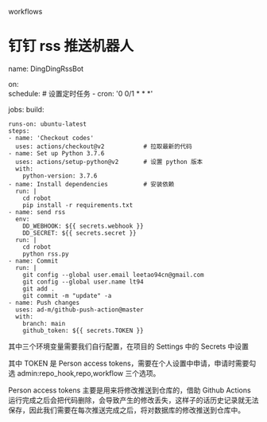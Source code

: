workflows
# 钉钉 rss 推送机器人
name: DingDingRssBot

on:               
  schedule:                              # 设置定时任务
    - cron: '0 0/1 * * *'
    
jobs:
  build:

    runs-on: ubuntu-latest
    steps:
    - name: 'Checkout codes'
      uses: actions/checkout@v2           # 拉取最新的代码
    - name: Set up Python 3.7.6
      uses: actions/setup-python@v2       # 设置 python 版本
      with:
        python-version: 3.7.6
    - name: Install dependencies          # 安装依赖
      run: |
        cd robot
        pip install -r requirements.txt
    - name: send rss                      
      env:
        DD_WEBHOOK: ${{ secrets.webhook }}
        DD_SECRET: ${{ secrets.secret }}
      run: |
        cd robot
        python rss.py
    - name: Commit
      run: |
        git config --global user.email leetao94cn@gmail.com
        git config --global user.name lt94
        git add .
        git commit -m "update" -a
    - name: Push changes
      uses: ad-m/github-push-action@master 
      with:
        branch: main
        github_token: ${{ secrets.TOKEN }}
其中三个环境变量需要我们自行配置，在项目的 Settings 中的 Secrets 中设置


其中 TOKEN 是 Person access tokens，需要在个人设置中申请，申请时需要勾选 admin:repo_hook,repo,workflow 三个选项。


Person access tokens 主要是用来将修改推送到仓库的，借助 Github Actions 运行完成之后会把代码删除，会导致产生的修改丢失，这样子的话历史记录就无法保存，因此我们需要在每次推送完成之后，将对数据库的修改推送到仓库中。
